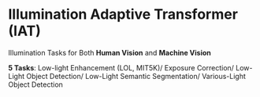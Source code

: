 # Illumination Adaptive Transformer (IAT)

Illumination Tasks for Both **Human Vision** and **Machine Vision**

**5 Tasks**: Low-light Enhancement (LOL, MIT5K)/ Exposure Correction/ Low-Light Object Detection/ Low-Light Semantic Segmentation/ Various-Light Object Detection

